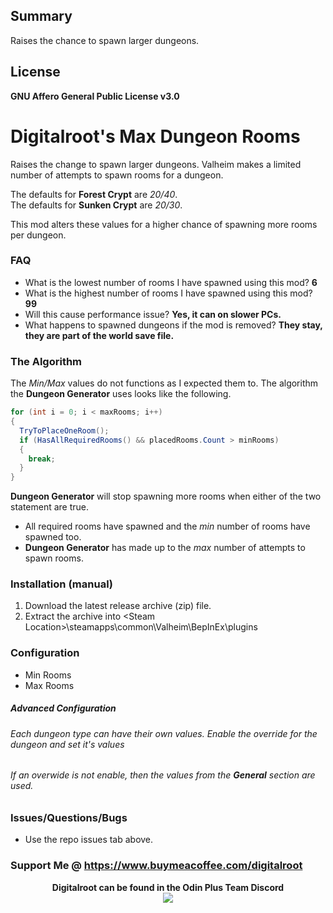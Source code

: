 ## Summary
Raises the chance to spawn larger dungeons. 

## License
**GNU Affero General Public License v3.0**

# Digitalroot's Max Dungeon Rooms
Raises the change to spawn larger dungeons. Valheim makes a limited
number of attempts to spawn rooms for a dungeon.

The defaults for **Forest Crypt** are _20/40_.  
The defaults for **Sunken Crypt** are _20/30_.

This mod alters these values for a higher chance of spawning more rooms
per dungeon. 

### FAQ
 - What is the lowest number of rooms I have spawned using this mod? **6**
 - What is the highest number of rooms I have spawned using this mod? **99**
 - Will this cause performance issue? **Yes, it can on slower PCs.**
 - What happens to spawned dungeons if the mod is removed? **They stay, they are part of the world save file.**

### The Algorithm

The _Min/Max_ values do not functions as I expected them to. 
The algorithm the **Dungeon Generator** uses looks like the following.

```c#
for (int i = 0; i < maxRooms; i++)
{
  TryToPlaceOneRoom();
  if (HasAllRequiredRooms() && placedRooms.Count > minRooms)
  {
    break;
  }
}
```
**Dungeon Generator** will stop spawning more rooms when either of the two statement are true.
 - All required rooms have spawned and the _min_ number of rooms have spawned too.
 - **Dungeon Generator** has made up to the _max_ number of attempts to spawn rooms.

### Installation (manual)
1. Download the latest release archive (zip) file.
1. Extract the archive into &lt;Steam Location&gt;\steamapps\common\Valheim\BepInEx\plugins

### Configuration 
- Min Rooms
- Max Rooms

##### Advanced Configuration 
###### Each dungeon type can have their own values. Enable the override for the dungeon and set it's values
###### If an overwide is not enable, then the values from the __General__ section are used.

### Issues/Questions/Bugs
- Use the repo issues tab above.

### Support Me @ https://www.buymeacoffee.com/digitalroot

<p align="center">
<b>Digitalroot can be found in the Odin Plus Team Discord</b><br />
  <a href="https://discord.gg/BHbTumqG7U" target="_blank"><img src="https://digitalroot.net/img/odinplusdisc.png"></a>
</p>
